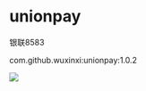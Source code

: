 # unionpay
银联8583

com.github.wuxinxi:unionpay:1.0.2

[![](https://jitpack.io/v/wuxinxi/unionpay.svg)](https://jitpack.io/#wuxinxi/unionpay)

